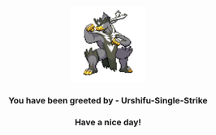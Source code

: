 <p align="center">
    <img src="https://raw.githubusercontent.com/PokeAPI/sprites/master/sprites/pokemon/892.png" width="150" height="150">
</p>
<h3 align="center">You have been greeted by - <b>Urshifu-Single-Strike</b></h3>
<h3 align="center">Have a nice day!</h3>
